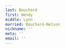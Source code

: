 ```yaml
---
last: Bouchard
first: Wendy
middle: Lynn
married: Bouchard-Nelson
nickname: ''
meta: ''
email: ''
---
```

